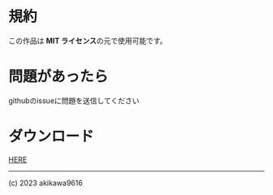 # 規約

 この作品は <strong>MIT ライセンス</strong>の元で使用可能です。
 
# 問題があったら

githubのissueに問題を送信してください
  
# ダウンロード
 
 [HERE](https://github.com/akikawaken/emptypoint/releases/tag/v1.0.0 "ダウンロード:github")

- - -

(c) 2023 akikawa9616
 
